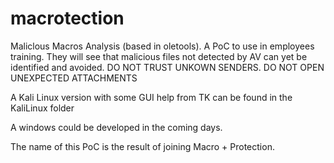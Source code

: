 # macrotection
Maliclous Macros Analysis (based in oletools). A PoC to use in employees training. They will see that malicious files not detected by AV can yet be identified and avoided. DO NOT TRUST UNKOWN SENDERS.  DO NOT OPEN UNEXPECTED ATTACHMENTS

A Kali Linux version with some GUI help from TK can be found in the KaliLinux folder

A windows could be developed in the coming days.

The name of this PoC is the result of joining Macro + Protection.
